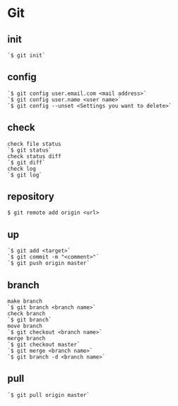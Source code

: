 Git
====
## init
    `$ git init`
## config
    `$ git config user.email.com <mail address>`
    `$ git config user.name <user name>`
    `$ git config --unset <Settings you want to delete>`
## check
    check file status
    `$ git status`
    check status diff
    `$ git diff`
    check log
    `$ git log`
## repository
    $ git remote add origin <url>
## up
    `$ git add <target>`
    `$ git commit -m "<comment>"`
    `$ git push origin master`
## branch
    make branch
    `$ git branch <branch name>`
    check branch
    `$ git branch`
    move branch
    `$ git checkout <branch name>`
    merge branch
    `$ git checkout master`
    `$ git merge <branch name>`
    `$ git branch -d <branch name>`
## pull
    `$ git pull origin master`
